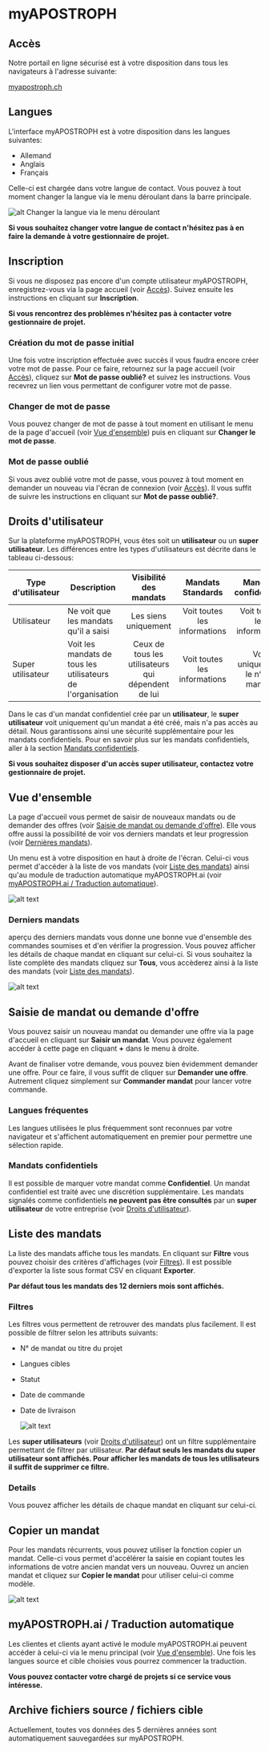 [user-languages]: /assets/fr/user-languages.gif
[dashboard]: /assets/fr/dashboard.gif "En un coup d'oeil"
[copy-order]: /assets/fr/copy-order.png "Copier un mandat"
[filter-orders]: /assets/fr/filter-orders.gif "Filtrer les commandes"
[last-orders]: /assets/fr/last-orders.png "Derniers mandats"

# myAPOSTROPH

## Accès [](#access)
Notre portail en ligne sécurisé est à votre disposition dans tous les navigateurs à l'adresse suivante:

[myapostroph.ch](https://myapostroph.ch/fr)

## Langues [](#user-languages)

L'interface myAPOSTROPH est à votre disposition dans les langues suivantes:

- Allemand
- Anglais
- Français

Celle-ci est chargée dans votre langue de contact. Vous pouvez à tout moment changer la langue via le menu déroulant dans la barre principale.

![alt Changer la langue via le menu déroulant][user-languages]

**Si vous souhaitez changer votre langue de contact n'hésitez pas à en faire la demande à votre gestionnaire de projet.**

## Inscription [](#sign-up)
Si vous ne disposez pas encore d'un compte utilisateur myAPOSTROPH, enregistrez-vous via la page accueil (voir [Accès](#access)). Suivez ensuite les instructions en cliquant sur **Inscription**.

**Si vous rencontrez des problèmes n'hésitez pas à contacter votre gestionnaire de projet.**

### Création du mot de passe initial [](#initial-pwd)

Une fois votre inscription effectuée avec succès il vous faudra encore créer votre mot de passe. Pour ce faire, retournez sur la page accueil (voir [Accès](#access)), cliquez sur **Mot de passe oublié?** et suivez les instructions. Vous recevrez un lien vous permettant de configurer votre mot de passe.

### Changer de mot de passe [](#change-pwd)

Vous pouvez changer de mot de passe à tout moment en utilisant le menu de la page d'accueil (voir [Vue d'ensemble](#dashboard)) puis en cliquant sur **Changer le mot de passe**.

### Mot de passe oublié [](#forgot-pwd)

Si vous avez oublié votre mot de passe, vous pouvez à tout moment en demander un nouveau via l'écran de connexion (voir [Accès](#access)). Il vous suffit de suivre les instructions en cliquant sur **Mot de passe oublié?**.

## Droits d'utilisateur [](#user-rights)

Sur la plateforme myAPOSTROPH, vous êtes soit un **utilisateur** ou un **super utilisateur**. Les différences entre les types d'utilisateurs est décrite dans le tableau ci-dessous:

| Type d'utilisateur | Description                                                 |               Visibilité des mandats               |      Mandats Standards       |      Mandats confidentiels      |
| ------------------ | ----------------------------------------------------------- | :------------------------------------------------: | :--------------------------: | :-----------------------------: |
| Utilisateur        | Ne voit que les mandats qu'il a saisi                       |                Les siens uniquement                | Voit toutes les informations |  Voit toutes les informations   |
| Super utilisateur  | Voit les mandats de tous les utilisateurs de l'organisation | Ceux de tous les utilisateurs qui dépendent de lui | Voit toutes les informations | Voit uniquement le n° de mandat |



Dans le cas d'un mandat confidentiel crée par un **utilisateur**, le **super utilisateur** voit uniquement qu'un mandat a été créé, mais n'a pas accès au détail. Nous garantissons ainsi une sécurité supplémentaire pour les mandats confidentiels. Pour en savoir plus sur les mandats confidentiels, aller à la section [Mandats confidentiels](#confidential-orders).

**Si vous souhaitez disposer d'un accès super utilisateur, contactez votre gestionnaire de projet.**

## Vue d'ensemble [](#dashboard)

La page d'accueil vous permet de saisir de nouveaux mandats ou de demander des offres (voir [Saisie de mandat ou demande d'offre](#orders)). Elle vous offre aussi la possibilité de voir vos derniers mandats et leur progression (voir [Dernières mandats](#last-orders)).

Un menu est à votre disposition en haut à droite de l'écran. Celui-ci vous permet d'accéder à la liste de vos mandats (voir [Liste des mandats](#orders-list)) ainsi qu'au module de traduction automatique myAPOSTROPH.ai (voir [myAPOSTROPH.ai / Traduction automatique](#machine-translation)).

![alt text][dashboard]

### Derniers mandats [](#last-orders)

aperçu des derniers mandats vous donne une bonne vue d'ensemble des commandes soumises et d'en vérifier la progression. Vous pouvez afficher les détails de chaque mandat en cliquant sur celui-ci. Si vous souhaitez la liste complète des mandats cliquez sur **Tous**, vous accèderez ainsi  à la liste des mandats (voir [Liste des mandats](#orders-list)).

![alt text][last-orders]

## Saisie de mandat ou demande d'offre [](#orders)

Vous pouvez saisir un nouveau mandat ou demander une offre via la page d'accueil en cliquant sur **Saisir un mandat**. Vous pouvez également accéder à cette page en cliquant **+** dans le menu à droite.

Avant de finaliser votre demande, vous pouvez bien évidemment demander une offre. Pour ce faire, il vous suffit de cliquer sur **Demander une offre**. Autrement cliquez simplement sur **Commander mandat** pour lancer votre commande.

### Langues fréquentes [](#frequent-languages)

Les langues utilisées le plus fréquemment sont reconnues par votre navigateur et s'affichent automatiquement en premier pour permettre une sélection rapide.

### Mandats confidentiels [](#confidential-orders)

Il est possible de marquer votre mandat comme **Confidentiel**. Un mandat confidentiel est traité avec une discrétion supplémentaire. Les mandats signalés comme confidentiels **ne peuvent pas être consultés** par un **super utilisateur** de votre entreprise (voir [Droits d'utilisateur](#user-rights)).

## Liste des mandats [](#orders-list)

La liste des mandats affiche tous les mandats. En cliquant sur **Filtre** vous pouvez choisir des critères d'affichages (voir [Filtres](#orders-filter)). Il est possible d'exporter la liste sous format CSV en cliquant **Exporter**.

**Par défaut tous les mandats des 12 derniers mois sont affichés.**

### Filtres [](#orders-filter)

Les filtres vous permettent de retrouver des mandats plus facilement.  Il est possible de filtrer selon les attributs suivants:

* N° de mandat ou titre du projet

* Langues cibles

* Statut

* Date de commande

* Date de livraison

  ![alt text][filter-orders]

Les **super utilisateurs** (voir [Droits d'utilisateur](#user-rights)) ont un filtre supplémentaire permettant de filtrer par utilisateur. **Par défaut seuls les mandats du super utilisateur sont affichés. Pour afficher les mandats de tous les utilisateurs il suffit de supprimer ce filtre.**

### Details

Vous pouvez afficher les détails de chaque mandat en cliquant sur celui-ci.

## Copier un mandat [](#copy-order)
Pour les mandats récurrents, vous pouvez utiliser la fonction copier un mandat. Celle-ci vous permet d'accélérer la saisie en copiant toutes les informations de votre ancien mandat vers un nouveau. Ouvrez un ancien mandat et cliquez sur **Copier le mandat** pour utiliser celui-ci comme modèle.

![alt text][copy-order]

## myAPOSTROPH.ai / Traduction automatique [](#machine-translation)

Les clientes et clients ayant activé le module myAPOSTROPH.ai peuvent accéder à celui-ci via le menu principal (voir [Vue d'ensemble](#dashboard)). Une fois les langues source et cible choisies vous pourrez commencer la traduction.

**Vous pouvez contacter votre chargé de projets si ce service vous intéresse.**

## Archive fichiers source / fichiers cible [](#archives)

Actuellement, toutes vos données des 5 dernières années sont automatiquement sauvegardées sur myAPOSTROPH.
